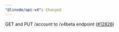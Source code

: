 ```yaml
---
"@linode/api-v4": Changed
---
```


GET and PUT /account to /v4beta endpoint ([#12826](https://github.com/linode/manager/pull/12826))
